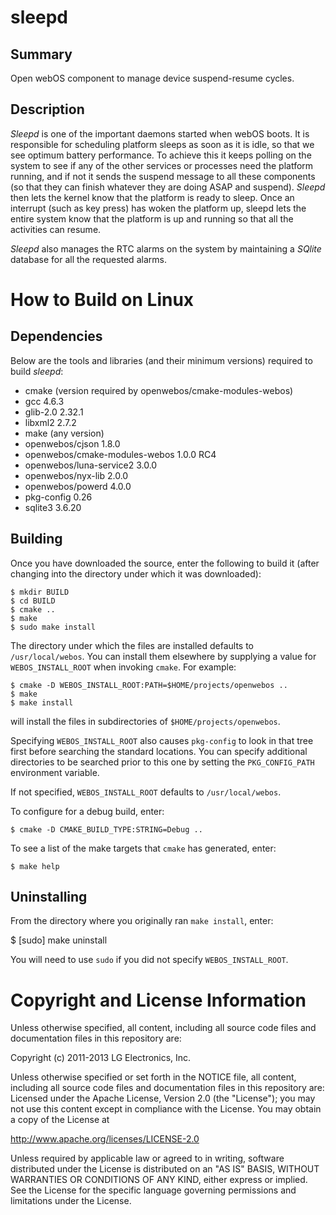 sleepd
======

Summary
-------
Open webOS component to manage device suspend-resume cycles.

Description
-----------
_Sleepd_ is one of the important daemons started when webOS boots. It is
responsible for scheduling platform sleeps as soon as it is idle, so that
we see optimum battery performance. To achieve this it keeps polling on the
system to see if any of the other services or processes need the platform
running, and if not it sends the suspend message to all these components
(so that they can finish whatever they are doing ASAP and suspend).
_Sleepd_ then lets the kernel know that the platform is ready to sleep.
Once an interrupt (such as key press) has woken the platform up, sleepd 
lets the entire system know that the platform is up and running so that all
the activities can resume. 

_Sleepd_ also manages the RTC alarms on the system by maintaining a _SQlite_
database for all the requested alarms.

How to Build on Linux
=====================

## Dependencies

Below are the tools and libraries (and their minimum versions) required to build
_sleepd_:

* cmake (version required by openwebos/cmake-modules-webos)
* gcc 4.6.3
* glib-2.0 2.32.1
* libxml2 2.7.2
* make (any version)
* openwebos/cjson 1.8.0
* openwebos/cmake-modules-webos 1.0.0 RC4
* openwebos/luna-service2 3.0.0
* openwebos/nyx-lib 2.0.0
* openwebos/powerd 4.0.0
* pkg-config 0.26
* sqlite3 3.6.20

## Building

Once you have downloaded the source, enter the following to build it (after
changing into the directory under which it was downloaded):

    $ mkdir BUILD
    $ cd BUILD
    $ cmake ..
    $ make
    $ sudo make install

The directory under which the files are installed defaults to `/usr/local/webos`.
You can install them elsewhere by supplying a value for `WEBOS_INSTALL_ROOT`
when invoking `cmake`. For example:

    $ cmake -D WEBOS_INSTALL_ROOT:PATH=$HOME/projects/openwebos ..
    $ make
    $ make install

will install the files in subdirectories of `$HOME/projects/openwebos`.

Specifying `WEBOS_INSTALL_ROOT` also causes `pkg-config` to look in that tree
first before searching the standard locations. You can specify additional
directories to be searched prior to this one by setting the `PKG_CONFIG_PATH`
environment variable.

If not specified, `WEBOS_INSTALL_ROOT` defaults to `/usr/local/webos`.

To configure for a debug build, enter:

    $ cmake -D CMAKE_BUILD_TYPE:STRING=Debug ..

To see a list of the make targets that `cmake` has generated, enter:

    $ make help

## Uninstalling

From the directory where you originally ran `make install`, enter:

 $ [sudo] make uninstall

You will need to use `sudo` if you did not specify `WEBOS_INSTALL_ROOT`.

# Copyright and License Information

Unless otherwise specified, all content, including all source code files and
documentation files in this repository are:

Copyright (c) 2011-2013 LG Electronics, Inc.

Unless otherwise specified or set forth in the NOTICE file, all content,
including all source code files and documentation files in this repository are:
Licensed under the Apache License, Version 2.0 (the "License");
you may not use this content except in compliance with the License.
You may obtain a copy of the License at

http://www.apache.org/licenses/LICENSE-2.0

Unless required by applicable law or agreed to in writing, software
distributed under the License is distributed on an "AS IS" BASIS,
WITHOUT WARRANTIES OR CONDITIONS OF ANY KIND, either express or implied.
See the License for the specific language governing permissions and
limitations under the License.

